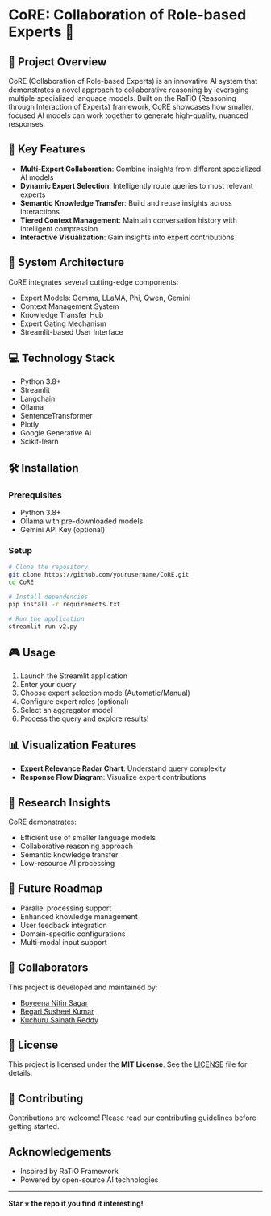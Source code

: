 # CoRE: Collaboration of Role-based Experts 🤖

## 🌟 Project Overview

CoRE (Collaboration of Role-based Experts) is an innovative AI system that demonstrates a novel approach to collaborative reasoning by leveraging multiple specialized language models. Built on the RaTiO (Reasoning through Interaction of Experts) framework, CoRE showcases how smaller, focused AI models can work together to generate high-quality, nuanced responses.

## 🚀 Key Features

- **Multi-Expert Collaboration**: Combine insights from different specialized AI models
- **Dynamic Expert Selection**: Intelligently route queries to most relevant experts
- **Semantic Knowledge Transfer**: Build and reuse insights across interactions
- **Tiered Context Management**: Maintain conversation history with intelligent compression
- **Interactive Visualization**: Gain insights into expert contributions

## 🔧 System Architecture

CoRE integrates several cutting-edge components:
- Expert Models: Gemma, LLaMA, Phi, Qwen, Gemini
- Context Management System
- Knowledge Transfer Hub
- Expert Gating Mechanism
- Streamlit-based User Interface

## 💻 Technology Stack

- Python 3.8+
- Streamlit
- Langchain
- Ollama
- SentenceTransformer
- Plotly
- Google Generative AI
- Scikit-learn

## 🛠 Installation

### Prerequisites
- Python 3.8+
- Ollama with pre-downloaded models
- Gemini API Key (optional)

### Setup
```bash
# Clone the repository
git clone https://github.com/yourusername/CoRE.git
cd CoRE

# Install dependencies
pip install -r requirements.txt

# Run the application
streamlit run v2.py
```

## 🎮 Usage

1. Launch the Streamlit application
2. Enter your query
3. Choose expert selection mode (Automatic/Manual)
4. Configure expert roles (optional)
5. Select an aggregator model
6. Process the query and explore results!

## 📊 Visualization Features

- **Expert Relevance Radar Chart**: Understand query complexity
- **Response Flow Diagram**: Visualize expert contributions

## 🔬 Research Insights

CoRE demonstrates:
- Efficient use of smaller language models
- Collaborative reasoning approach
- Semantic knowledge transfer
- Low-resource AI processing

## 🚧 Future Roadmap

- Parallel processing support
- Enhanced knowledge management
- User feedback integration
- Domain-specific configurations
- Multi-modal input support

## 👥 Collaborators  
This project is developed and maintained by:  
- [Boyeena Nitin Sagar](https://github.com/Nitin-Sagar-B)  
- [Begari Susheel Kumar](https://github.com/specialsusheel)  
- [Kuchuru Sainath Reddy](https://github.com/sainath-03)  

## 📜 License  
This project is licensed under the **MIT License**. See the [LICENSE](LICENSE) file for details.  

## 🤝 Contributing

Contributions are welcome! Please read our contributing guidelines before getting started.

## Acknowledgements

- Inspired by RaTiO Framework
- Powered by open-source AI technologies

---

**Star ⭐ the repo if you find it interesting!**
